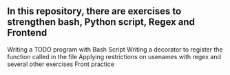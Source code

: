 ## In this repository, there are exercises to strengthen bash, Python script, Regex and Frontend

Writing a TODO program with Bash Script
Writing a decorator to register the function called in the file
Applying restrictions on usenames with regex and several other exercises
Front practice
